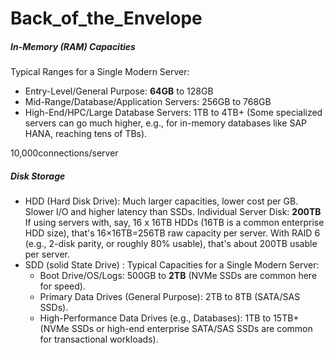 # Back_of_the_Envelope
##### In-Memory (RAM) Capacities

Typical Ranges for a Single Modern Server:
* Entry-Level/General Purpose: **64GB** to 128GB
* Mid-Range/Database/Application Servers: 256GB to 768GB
* High-End/HPC/Large Database Servers: 1TB to 4TB+ (Some specialized servers can go much higher, e.g., for in-memory databases like SAP HANA, reaching tens of TBs).

10,000connections/server

##### Disk Storage
* HDD (Hard Disk Drive): Much larger capacities, lower cost per GB. Slower I/O and higher latency than SSDs. Individual Server Disk: **200TB**
  If using servers with, say, 16 x 16TB HDDs (16TB is a common enterprise HDD size), that's 16×16TB=256TB raw capacity per server. With RAID 6 (e.g., 2-disk parity, or roughly 80% usable), that's about 200TB usable per server.
* SDD (solid State Drive) :
  Typical Capacities for a Single Modern Server:
  * Boot Drive/OS/Logs: 500GB to **2TB** (NVMe SSDs are common here for speed).
  * Primary Data Drives (General Purpose): 2TB to 8TB (SATA/SAS SSDs).
  * High-Performance Data Drives (e.g., Databases): 1TB to 15TB+ (NVMe SSDs or high-end enterprise SATA/SAS SSDs are common for transactional workloads).
